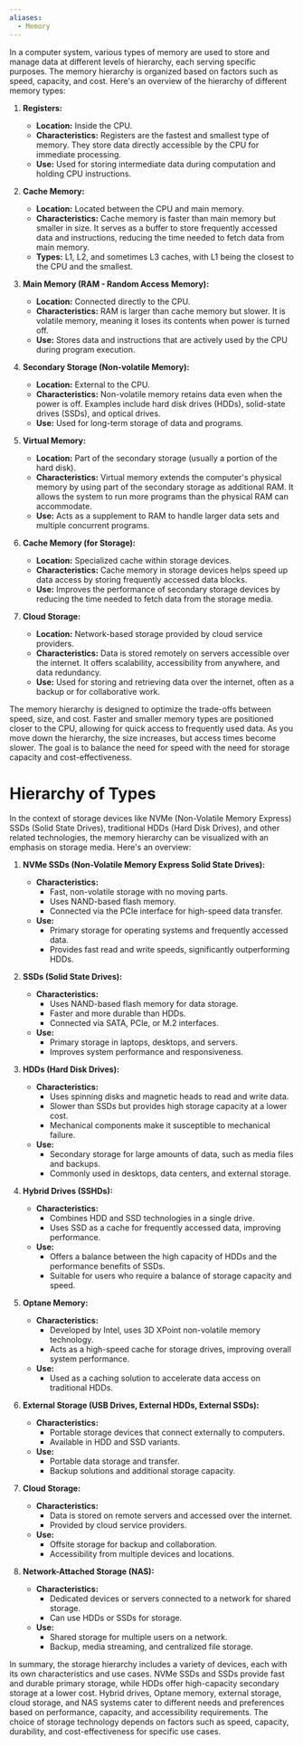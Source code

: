 ```yaml
---
aliases:
  - Memory
---
```

In a computer system, various types of memory are used to store and manage data at different levels of hierarchy, each serving specific purposes. The memory hierarchy is organized based on factors such as speed, capacity, and cost. Here's an overview of the hierarchy of different memory types:

1. **Registers:**
   - **Location:** Inside the CPU.
   - **Characteristics:** Registers are the fastest and smallest type of memory. They store data directly accessible by the CPU for immediate processing.
   - **Use:** Used for storing intermediate data during computation and holding CPU instructions.

2. **Cache Memory:**
   - **Location:** Located between the CPU and main memory.
   - **Characteristics:** Cache memory is faster than main memory but smaller in size. It serves as a buffer to store frequently accessed data and instructions, reducing the time needed to fetch data from main memory.
   - **Types:** L1, L2, and sometimes L3 caches, with L1 being the closest to the CPU and the smallest.

3. **Main Memory (RAM - Random Access Memory):**
   - **Location:** Connected directly to the CPU.
   - **Characteristics:** RAM is larger than cache memory but slower. It is volatile memory, meaning it loses its contents when power is turned off.
   - **Use:** Stores data and instructions that are actively used by the CPU during program execution.

4. **Secondary Storage (Non-volatile Memory):**
   - **Location:** External to the CPU.
   - **Characteristics:** Non-volatile memory retains data even when the power is off. Examples include hard disk drives (HDDs), solid-state drives (SSDs), and optical drives.
   - **Use:** Used for long-term storage of data and programs.

5. **Virtual Memory:**
   - **Location:** Part of the secondary storage (usually a portion of the hard disk).
   - **Characteristics:** Virtual memory extends the computer's physical memory by using part of the secondary storage as additional RAM. It allows the system to run more programs than the physical RAM can accommodate.
   - **Use:** Acts as a supplement to RAM to handle larger data sets and multiple concurrent programs.

6. **Cache Memory (for Storage):**
   - **Location:** Specialized cache within storage devices.
   - **Characteristics:** Cache memory in storage devices helps speed up data access by storing frequently accessed data blocks.
   - **Use:** Improves the performance of secondary storage devices by reducing the time needed to fetch data from the storage media.

7. **Cloud Storage:**
   - **Location:** Network-based storage provided by cloud service providers.
   - **Characteristics:** Data is stored remotely on servers accessible over the internet. It offers scalability, accessibility from anywhere, and data redundancy.
   - **Use:** Used for storing and retrieving data over the internet, often as a backup or for collaborative work.

The memory hierarchy is designed to optimize the trade-offs between speed, size, and cost. Faster and smaller memory types are positioned closer to the CPU, allowing for quick access to frequently used data. As you move down the hierarchy, the size increases, but access times become slower. The goal is to balance the need for speed with the need for storage capacity and cost-effectiveness.

# Hierarchy of Types
In the context of storage devices like NVMe (Non-Volatile Memory Express) SSDs (Solid State Drives), traditional HDDs (Hard Disk Drives), and other related technologies, the memory hierarchy can be visualized with an emphasis on storage media. Here's an overview:

1. **NVMe SSDs (Non-Volatile Memory Express Solid State Drives):**
   - **Characteristics:**
     - Fast, non-volatile storage with no moving parts.
     - Uses NAND-based flash memory.
     - Connected via the PCIe interface for high-speed data transfer.
   - **Use:**
     - Primary storage for operating systems and frequently accessed data.
     - Provides fast read and write speeds, significantly outperforming HDDs.

2. **SSDs (Solid State Drives):**
   - **Characteristics:**
     - Uses NAND-based flash memory for data storage.
     - Faster and more durable than HDDs.
     - Connected via SATA, PCIe, or M.2 interfaces.
   - **Use:**
     - Primary storage in laptops, desktops, and servers.
     - Improves system performance and responsiveness.

3. **HDDs (Hard Disk Drives):**
   - **Characteristics:**
     - Uses spinning disks and magnetic heads to read and write data.
     - Slower than SSDs but provides high storage capacity at a lower cost.
     - Mechanical components make it susceptible to mechanical failure.
   - **Use:**
     - Secondary storage for large amounts of data, such as media files and backups.
     - Commonly used in desktops, data centers, and external storage.

4. **Hybrid Drives (SSHDs):**
   - **Characteristics:**
     - Combines HDD and SSD technologies in a single drive.
     - Uses SSD as a cache for frequently accessed data, improving performance.
   - **Use:**
     - Offers a balance between the high capacity of HDDs and the performance benefits of SSDs.
     - Suitable for users who require a balance of storage capacity and speed.

5. **Optane Memory:**
   - **Characteristics:**
     - Developed by Intel, uses 3D XPoint non-volatile memory technology.
     - Acts as a high-speed cache for storage drives, improving overall system performance.
   - **Use:**
     - Used as a caching solution to accelerate data access on traditional HDDs.

6. **External Storage (USB Drives, External HDDs, External SSDs):**
   - **Characteristics:**
     - Portable storage devices that connect externally to computers.
     - Available in HDD and SSD variants.
   - **Use:**
     - Portable data storage and transfer.
     - Backup solutions and additional storage capacity.

7. **Cloud Storage:**
   - **Characteristics:**
     - Data is stored on remote servers and accessed over the internet.
     - Provided by cloud service providers.
   - **Use:**
     - Offsite storage for backup and collaboration.
     - Accessibility from multiple devices and locations.

8. **Network-Attached Storage (NAS):**
   - **Characteristics:**
     - Dedicated devices or servers connected to a network for shared storage.
     - Can use HDDs or SSDs for storage.
   - **Use:**
     - Shared storage for multiple users on a network.
     - Backup, media streaming, and centralized file storage.

In summary, the storage hierarchy includes a variety of devices, each with its own characteristics and use cases. NVMe SSDs and SSDs provide fast and durable primary storage, while HDDs offer high-capacity secondary storage at a lower cost. Hybrid drives, Optane memory, external storage, cloud storage, and NAS systems cater to different needs and preferences based on performance, capacity, and accessibility requirements. The choice of storage technology depends on factors such as speed, capacity, durability, and cost-effectiveness for specific use cases.